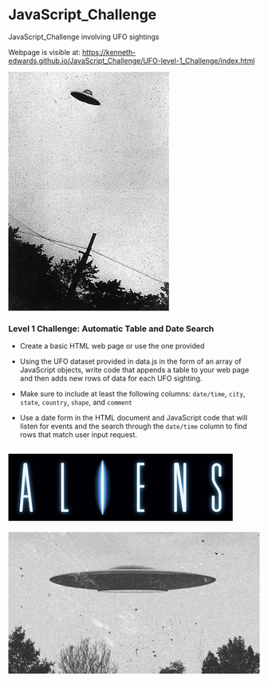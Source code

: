 # JavaScript_Challenge
JavaScript_Challenge involving UFO sightings

Webpage is visible at: https://kenneth-edwards.github.io/JavaScript_Challenge/UFO-level-1_Challenge/index.html

![UFO](/UFO-level-1_Challenge/static/images/purportedufo.jpg)

### Level 1 Challenge: Automatic Table and Date Search 

* Create a basic HTML web page or use the one provided

* Using the UFO dataset provided in data.js in the form of an array of JavaScript objects, write code that appends a table to your web page and then adds new rows of data for each UFO sighting.

* Make sure to include at least the following columns: `date/time`, `city`, `state`, `country`, `shape`, and `comment` 

* Use a date form in the HTML document and JavaScript code that will listen for events and the search through the `date/time` column to find rows that match user input request.

![Aliens](/UFO-level-1_Challenge/static/images/aliens.svg)
-----------------------------------------------------------------
![Aliens](/UFO-level-1_Challenge/static/images/britiansufo.png)
